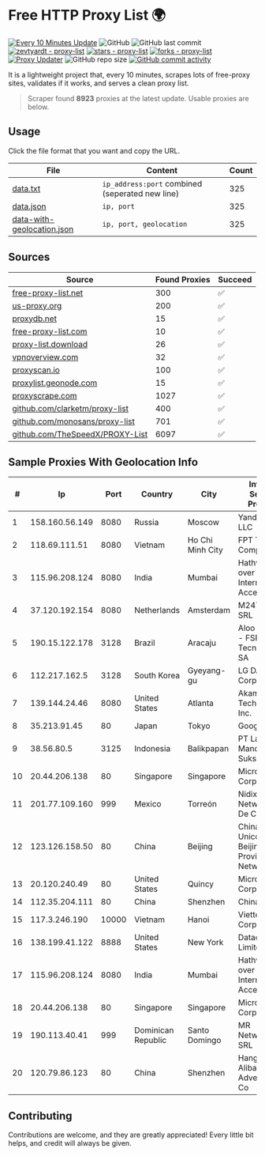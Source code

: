 
# Free HTTP Proxy List 🌍

[![Every 10 Minutes Update](https://github.com/mertguvencli/http-proxy-list/actions/workflows/main.yml/badge.svg?branch=main)](https://github.com/mertguvencli/http-proxy-list/actions/workflows/main.yml)
![GitHub](https://img.shields.io/github/license/mertguvencli/http-proxy-list)
![GitHub last commit](https://img.shields.io/github/last-commit/mertguvencli/http-proxy-list)
[![zevtyardt - proxy-list](https://img.shields.io/static/v1?label=zevtyardt&message=proxy-list&color=blue&logo=github)](https://github.com/zevtyardt/proxy-list "Go to GitHub repo")
[![stars - proxy-list](https://img.shields.io/github/stars/zevtyardt/proxy-list?style=social)](https://github.com/zevtyardt/proxy-list)
[![forks - proxy-list](https://img.shields.io/github/forks/zevtyardt/proxy-list?style=social)](https://github.com/zevtyardt/proxy-list)
[![Proxy Updater](https://github.com/zevtyardt/proxy-list/workflows/Proxy%20Updater/badge.svg)](https://github.com/zevtyardt/proxy-list/actions?query=workflow:"Proxy+Updater")
![GitHub repo size](https://img.shields.io/github/repo-size/zevtyardt/proxy-list)
[![GitHub commit activity](https://img.shields.io/github/commit-activity/m/zevtyardt/proxy-list?logo=commits)](https://github.com/zevtyardt/proxy-list/commits/main)

It is a lightweight project that, every 10 minutes, scrapes lots of free-proxy sites, validates if it works, and serves a clean proxy list.

> Scraper found **8923** proxies at the latest update. Usable proxies are below.

## Usage

Click the file format that you want and copy the URL.

|File|Content|Count|
|----|-------|-----|
|[data.txt](https://raw.githubusercontent.com/mertguvencli/http-proxy-list/main/proxy-list/data.txt)|`ip_address:port` combined (seperated new line)|325|
|[data.json](https://raw.githubusercontent.com/mertguvencli/http-proxy-list/main/proxy-list/data.json)|`ip, port`|325|
|[data-with-geolocation.json](https://raw.githubusercontent.com/mertguvencli/http-proxy-list/main/proxy-list/data-with-geolocation.json)|`ip, port, geolocation`|325|

## Sources

|Source|Found Proxies|Succeed|
|------|-------------|-------|
|[free-proxy-list.net](https://free-proxy-list.net)|300|✅|
|[us-proxy.org](https://www.us-proxy.org)|200|✅|
|[proxydb.net](http://proxydb.net)|15|✅|
|[free-proxy-list.com](https://free-proxy-list.com/?page=&port=&type%5B%5D=http&type%5B%5D=https&up_time=0&search=Search)|10|✅|
|[proxy-list.download](https://www.proxy-list.download/HTTP)|26|✅|
|[vpnoverview.com](https://vpnoverview.com/privacy/anonymous-browsing/free-proxy-servers)|32|✅|
|[proxyscan.io](https://www.proxyscan.io)|100|✅|
|[proxylist.geonode.com](https://proxylist.geonode.com/api/proxy-list?limit=300&page=1&sort_by=lastChecked&sort_type=desc&protocols=http,https)|15|✅|
|[proxyscrape.com](https://api.proxyscrape.com/v2/?request=displayproxies&protocol=http&timeout=10000&country=all&ssl=all&anonymity=all)|1027|✅|
|[github.com/clarketm/proxy-list](https://raw.githubusercontent.com/clarketm/proxy-list/master/proxy-list-raw.txt)|400|✅|
|[github.com/monosans/proxy-list](https://raw.githubusercontent.com/monosans/proxy-list/main/proxies/http.txt)|701|✅|
|[github.com/TheSpeedX/PROXY-List](https://raw.githubusercontent.com/TheSpeedX/PROXY-List/master/http.txt)|6097|✅|


## Sample Proxies With Geolocation Info

|#|Ip|Port|Country|City|Internet Service Provider|
|-|--|----|-------|----|-------------------------|
|1|158.160.56.149|8080|Russia|Moscow|Yandex.Cloud LLC|
|2|118.69.111.51|8080|Vietnam|Ho Chi Minh City|FPT Telecom Company|
|3|115.96.208.124|8080|India|Mumbai|Hathway IP over Cable Internet Access|
|4|37.120.192.154|8080|Netherlands|Amsterdam|M247 Europe SRL|
|5|190.15.122.178|3128|Brazil|Aracaju|Aloo Telecom - FSF Tecnologia SA|
|6|112.217.162.5|3128|South Korea|Gyeyang-gu|LG DACOM Corporation|
|7|139.144.24.46|8080|United States|Atlanta|Akamai Technologies, Inc.|
|8|35.213.91.45|80|Japan|Tokyo|Google LLC|
|9|38.56.80.5|3125|Indonesia|Balikpapan|PT Langit Mandiri Sukses|
|10|20.44.206.138|80|Singapore|Singapore|Microsoft Corporation|
|11|201.77.109.160|999|Mexico|Torreón|Nidix Networks S.a. De C.V.|
|12|123.126.158.50|80|China|Beijing|China Unicom Beijing Province Network|
|13|20.120.240.49|80|United States|Quincy|Microsoft Corporation|
|14|112.35.204.111|80|China|Shenzhen|China Mobile|
|15|117.3.246.190|10000|Vietnam|Hanoi|Viettel Corporation|
|16|138.199.41.122|8888|United States|New York|Datacamp Limited|
|17|115.96.208.124|8080|India|Mumbai|Hathway IP over Cable Internet Access|
|18|20.44.206.138|80|Singapore|Singapore|Microsoft Corporation|
|19|190.113.40.41|999|Dominican Republic|Santo Domingo|MR Networking, SRL|
|20|120.79.86.123|80|China|Shenzhen|Hangzhou Alibaba Advertising Co|



## Contributing

Contributions are welcome, and they are greatly appreciated! Every
little bit helps, and credit will always be given.

